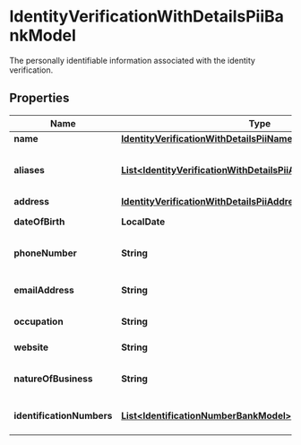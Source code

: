 

# IdentityVerificationWithDetailsPiiBankModel

The personally identifiable information associated with the identity verification.

## Properties

| Name | Type | Description | Notes |
|------------ | ------------- | ------------- | -------------|
|**name** | [**IdentityVerificationWithDetailsPiiNameBankModel**](IdentityVerificationWithDetailsPiiNameBankModel.md) |  |  [optional] |
|**aliases** | [**List&lt;IdentityVerificationWithDetailsPiiAliasesInnerBankModel&gt;**](IdentityVerificationWithDetailsPiiAliasesInnerBankModel.md) | The business attested aliases. |  [optional] |
|**address** | [**IdentityVerificationWithDetailsPiiAddressBankModel**](IdentityVerificationWithDetailsPiiAddressBankModel.md) |  |  [optional] |
|**dateOfBirth** | **LocalDate** | The attested date of birth. |  [optional] |
|**phoneNumber** | **String** | The attested phone number. |  [optional] |
|**emailAddress** | **String** | The attested email address. |  [optional] |
|**occupation** | **String** | The attested occupation. |  [optional] |
|**website** | **String** | The attested website. |  [optional] |
|**natureOfBusiness** | **String** | The attested nature of business. |  [optional] |
|**identificationNumbers** | [**List&lt;IdentificationNumberBankModel&gt;**](IdentificationNumberBankModel.md) | The attested identification numbers. |  [optional] |



